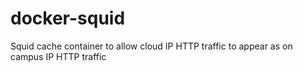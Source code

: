 # docker-squid
Squid cache container to allow cloud IP HTTP traffic to appear as on campus IP HTTP traffic
